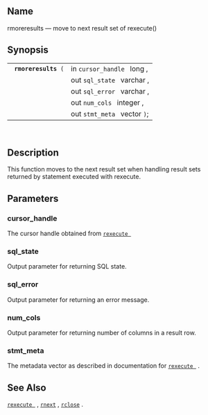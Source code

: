 <div id="fn_rmoreresults" class="refentry">

<div class="titlepage">

</div>

<div class="refnamediv">

## Name

rmoreresults — move to next result set of rexecute()

</div>

<div class="refsynopsisdiv">

## Synopsis

<div id="fsyn_rmoreresults" class="funcsynopsis">

|                           |                              |
|---------------------------|------------------------------|
| ` `**`rmoreresults`**` (` | in `cursor_handle ` long ,   |
|                           | out `sql_state ` varchar ,   |
|                           | out `sql_error ` varchar ,   |
|                           | out `num_cols ` integer ,    |
|                           | out `stmt_meta ` vector `)`; |

<div class="funcprototype-spacer">

 

</div>

</div>

</div>

<div id="desc_rmoreresults" class="refsect1">

## Description

This function moves to the next result set when handling result sets
returned by statement executed with rexecute.

</div>

<div id="params_rmoreresults" class="refsect1">

## Parameters

<div id="id108919" class="refsect2">

### cursor_handle

The cursor handle obtained from
<a href="fn_rexecute.html" class="link" title="rexecute"><code
class="function">rexecute </code></a>

</div>

<div id="id108924" class="refsect2">

### sql_state

Output parameter for returning SQL state.

</div>

<div id="id108927" class="refsect2">

### sql_error

Output parameter for returning an error message.

</div>

<div id="id108930" class="refsect2">

### num_cols

Output parameter for returning number of columns in a result row.

</div>

<div id="id108933" class="refsect2">

### stmt_meta

The metadata <span class="type">vector </span> as described in
documentation for
<a href="fn_rexecute.html" class="link" title="rexecute"><code
class="function">rexecute </code></a> .

</div>

</div>

<div id="seealso_rmoreresults" class="refsect1">

## See Also

<a href="fn_rexecute.html" class="link" title="rexecute"><code
class="function">rexecute </code></a> ,
<a href="fn_rnext.html" class="link" title="rnext"><code
class="function">rnext</code></a> ,
<a href="fn_rclose.html" class="link" title="rclose"><code
class="function">rclose</code></a> .

</div>

</div>
